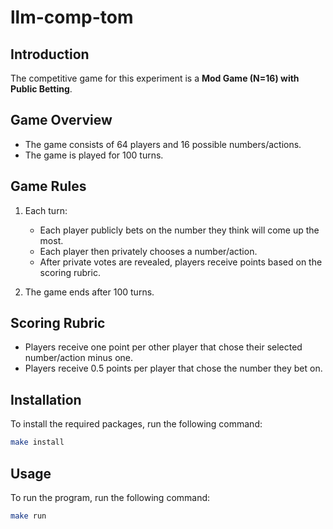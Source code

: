 # llm-comp-tom

## Introduction

The competitive game for this experiment is a **Mod Game (N=16) with Public Betting**.

## Game Overview
- The game consists of 64 players and 16 possible numbers/actions.
- The game is played for 100 turns.

## Game Rules
1. Each turn:
   - Each player publicly bets on the number they think will come up the most.
   - Each player then privately chooses a number/action.
   - After private votes are revealed, players receive points based on the scoring rubric.

2. The game ends after 100 turns.

## Scoring Rubric
- Players receive one point per other player that chose their selected number/action minus one.
- Players receive 0.5 points per player that chose the number they bet on.

## Installation
To install the required packages, run the following command:
```bash
make install
```

## Usage
To run the program, run the following command:
```bash
make run
```
